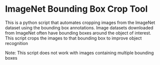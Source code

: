 # ImageNet Bounding Box Crop Tool
This is a python script that automates cropping images from the ImageNet dataset using the bounding box annotations.
Image datasets downloaded from ImageNet often have bounding boxes around the object of interest. This script crops the images to that bounding box to improve object recognition

Note: This script does not work with images containing multiple bounding boxes
